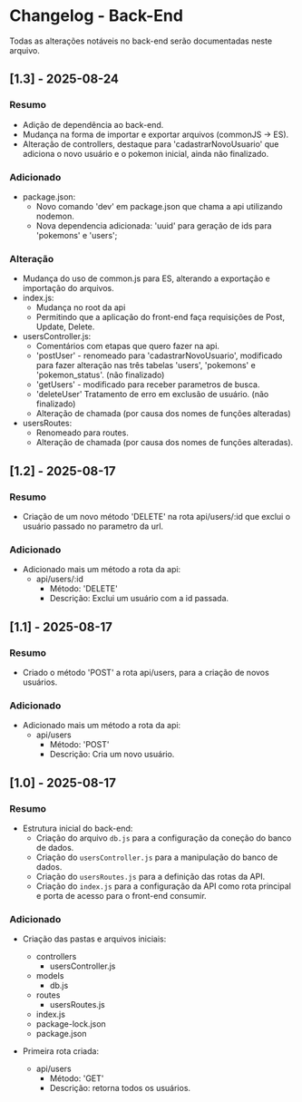 # Changelog - Back-End
Todas as alterações notáveis no back-end serão documentadas neste arquivo.

## [1.3] - 2025-08-24
### Resumo
- Adição de dependência ao back-end.
- Mudança na forma de importar e exportar arquivos (commonJS -> ES).
- Alteração de controllers, destaque para 'cadastrarNovoUsuario' que adiciona o novo usuário e o pokemon inicial, ainda não finalizado.

### Adicionado
- package.json:
    - Novo comando 'dev' em package.json que chama a api utilizando nodemon.
    - Nova dependencia adicionada: 'uuid' para geração de ids para 'pokemons' e 'users';

### Alteração
- Mudança do uso de common.js para ES, alterando a exportação e importação do arquivos.
- index.js:
    - Mudança no root da api
    - Permitindo que a aplicação do front-end faça requisições de Post, Update, Delete.
- usersController.js:
    - Comentários com etapas que quero fazer na api.
    - 'postUser' - renomeado para 'cadastrarNovoUsuario', modificado para fazer alteração nas três tabelas 'users', 'pokemons' e 'pokemon_status'. (não finalizado)
    - 'getUsers' - modificado para receber parametros de busca.
    - 'deleteUser' Tratamento de erro em exclusão de usuário. (não finalizado)
    - Alteração de chamada (por causa dos nomes de funções alteradas)
- usersRoutes:
    - Renomeado para routes.
    - Alteração de chamada (por causa dos nomes de funções alteradas).



## [1.2] - 2025-08-17
### Resumo
- Criação de um novo método 'DELETE' na rota api/users/:id que exclui o usuário passado no parametro da url.

### Adicionado
- Adicionado mais um método a rota da api:
    - api/users/:id
        - Método: 'DELETE'
        - Descrição: Exclui um usuário com a id passada.



## [1.1] - 2025-08-17
### Resumo
- Criado o método 'POST' a rota api/users, para a criação de novos usuários.


### Adicionado
- Adicionado mais um método a rota da api:
    - api/users
        - Método: 'POST'
        - Descrição: Cria um novo usuário.



## [1.0] - 2025-08-17
### Resumo
- Estrutura inicial do back-end:
    - Criação do arquivo `db.js` para a configuração da coneção do banco de dados.
    - Criação do `usersController.js` para a manipulação do banco de dados.
    - Criação do `usersRoutes.js` para a definição das rotas da API.
    - Criação do `index.js` para a configuração da API como rota principal e porta de acesso para o front-end consumir.


### Adicionado
- Criação das pastas e arquivos iniciais:
    - controllers
        - usersController.js
    - models
        - db.js
    - routes
        - usersRoutes.js
    - index.js
    - package-lock.json
    - package.json

- Primeira rota criada:
    - api/users
        - Método: 'GET'
        - Descrição: retorna todos os usuários.
